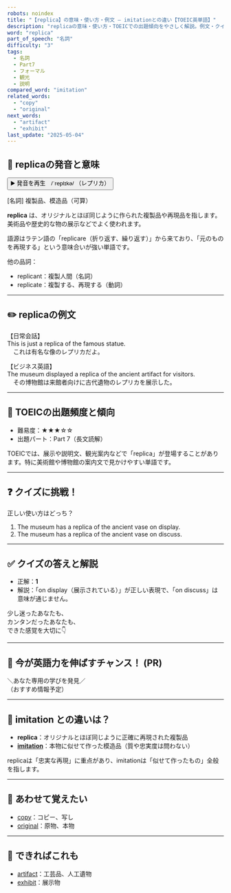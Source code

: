 ```yaml
---
robots: noindex
title: "【replica】の意味・使い方・例文 ― imitationとの違い【TOEIC英単語】"
description: "replicaの意味・使い方・TOEICでの出題傾向をやさしく解説。例文・クイズ付きでimitationとの違いもわかりやすく学べます。"
word: "replica"
part_of_speech: "名詞"
difficulty: "3"
tags:
  - 名詞
  - Part7
  - フォーマル
  - 観光
  - 説明
compared_word: "imitation"
related_words:
  - "copy"
  - "original"
next_words:
  - "artifact"
  - "exhibit"
last_update: "2025-05-04"
---
```


## 🔰 replicaの発音と意味

<button class="play-audio" onclick="playTTS('replica')">
  <span class="play-audio-main">
    ▶️ 発音を再生　/ˈreplɪkə/
  </span>
  <span class="play-audio-sub">
    （レプリカ）
  </span>
</button>

[名詞] 複製品、模造品（可算）

**replica** は、オリジナルとほぼ同じように作られた複製品や再現品を指します。美術品や歴史的な物の展示などでよく使われます。

語源はラテン語の「replicare（折り返す、繰り返す）」から来ており、「元のものを再現する」という意味合いが強い単語です。

他の品詞：  
- replicant：複製人間（名詞）
- replicate：複製する、再現する（動詞）

---

## ✏️ replicaの例文

【日常会話】  
This is just a replica of the famous statue.  
　これは有名な像のレプリカだよ。

【ビジネス英語】  
The museum displayed a replica of the ancient artifact for visitors.  
　その博物館は来館者向けに古代遺物のレプリカを展示した。

---

## 🎯 TOEICの出題頻度と傾向

- 難易度：★★★☆☆
- 出題パート：Part 7（長文読解）

TOEICでは、展示や説明文、観光案内などで「replica」が登場することがあります。特に美術館や博物館の案内文で見かけやすい単語です。

---

## ❓ クイズに挑戦！

正しい使い方はどっち？

1. The museum has a replica of the ancient vase on display.  
2. The museum has a replica of the ancient vase on discuss.

---

## ✅ クイズの答えと解説

- 正解：**1**
- 解説：「on display（展示されている）」が正しい表現で、「on discuss」は意味が通じません。

少し迷ったあなたも、  
カンタンだったあなたも、  
できた感覚を大切に👇️

---

## 🚀 今が英語力を伸ばすチャンス！ (PR)

<div class="info-center">
＼あなた専用の学びを発見／<br>  
（おすすめ情報予定）
</div>

---

## 🤔  imitation との違いは？

- **replica**：オリジナルとほぼ同じように正確に再現された複製品
- **[imitation](/word/imitation/)**：本物に似せて作った模造品（質や忠実度は問わない）

replicaは「忠実な再現」に重点があり、imitationは「似せて作ったもの」全般を指します。

---

## 🧩 あわせて覚えたい

- [copy](/word/copy/)：コピー、写し
- [original](/word/original/)：原物、本物

---

## 📖 できればこれも

- [artifact](/word/artifact/)：工芸品、人工遺物
- [exhibit](/word/exhibit/)：展示物

<!-- cvid: aid13_bid22 -->

